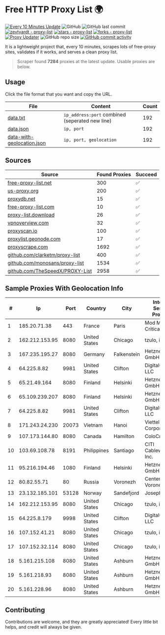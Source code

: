 
# Free HTTP Proxy List 🌍

[![Every 10 Minutes Update](https://github.com/mertguvencli/http-proxy-list/actions/workflows/main.yml/badge.svg?branch=main)](https://github.com/mertguvencli/http-proxy-list/actions/workflows/main.yml)
![GitHub](https://img.shields.io/github/license/mertguvencli/http-proxy-list)
![GitHub last commit](https://img.shields.io/github/last-commit/mertguvencli/http-proxy-list)
[![zevtyardt - proxy-list](https://img.shields.io/static/v1?label=zevtyardt&message=proxy-list&color=blue&logo=github)](https://github.com/zevtyardt/proxy-list "Go to GitHub repo")
[![stars - proxy-list](https://img.shields.io/github/stars/zevtyardt/proxy-list?style=social)](https://github.com/zevtyardt/proxy-list)
[![forks - proxy-list](https://img.shields.io/github/forks/zevtyardt/proxy-list?style=social)](https://github.com/zevtyardt/proxy-list)
[![Proxy Updater](https://github.com/zevtyardt/proxy-list/workflows/Proxy%20Updater/badge.svg)](https://github.com/zevtyardt/proxy-list/actions?query=workflow:"Proxy+Updater")
![GitHub repo size](https://img.shields.io/github/repo-size/zevtyardt/proxy-list)
[![GitHub commit activity](https://img.shields.io/github/commit-activity/m/zevtyardt/proxy-list?logo=commits)](https://github.com/zevtyardt/proxy-list/commits/main)

It is a lightweight project that, every 10 minutes, scrapes lots of free-proxy sites, validates if it works, and serves a clean proxy list.

> Scraper found **7284** proxies at the latest update. Usable proxies are below.

## Usage

Click the file format that you want and copy the URL.

|File|Content|Count|
|----|-------|-----|
|[data.txt](https://raw.githubusercontent.com/mertguvencli/http-proxy-list/main/proxy-list/data.txt)|`ip_address:port` combined (seperated new line)|192|
|[data.json](https://raw.githubusercontent.com/mertguvencli/http-proxy-list/main/proxy-list/data.json)|`ip, port`|192|
|[data-with-geolocation.json](https://raw.githubusercontent.com/mertguvencli/http-proxy-list/main/proxy-list/data-with-geolocation.json)|`ip, port, geolocation`|192|

## Sources

|Source|Found Proxies|Succeed|
|------|-------------|-------|
|[free-proxy-list.net](https://free-proxy-list.net)|300|✅|
|[us-proxy.org](https://www.us-proxy.org)|200|✅|
|[proxydb.net](http://proxydb.net)|15|✅|
|[free-proxy-list.com](https://free-proxy-list.com/?page=&port=&type%5B%5D=http&type%5B%5D=https&up_time=0&search=Search)|10|✅|
|[proxy-list.download](https://www.proxy-list.download/HTTP)|26|✅|
|[vpnoverview.com](https://vpnoverview.com/privacy/anonymous-browsing/free-proxy-servers)|32|✅|
|[proxyscan.io](https://www.proxyscan.io)|100|✅|
|[proxylist.geonode.com](https://proxylist.geonode.com/api/proxy-list?limit=300&page=1&sort_by=lastChecked&sort_type=desc&protocols=http,https)|17|✅|
|[proxyscrape.com](https://api.proxyscrape.com/v2/?request=displayproxies&protocol=http&timeout=10000&country=all&ssl=all&anonymity=all)|1692|✅|
|[github.com/clarketm/proxy-list](https://raw.githubusercontent.com/clarketm/proxy-list/master/proxy-list-raw.txt)|400|✅|
|[github.com/monosans/proxy-list](https://raw.githubusercontent.com/monosans/proxy-list/main/proxies/http.txt)|1534|✅|
|[github.com/TheSpeedX/PROXY-List](https://raw.githubusercontent.com/TheSpeedX/PROXY-List/master/http.txt)|2958|✅|


## Sample Proxies With Geolocation Info

|#|Ip|Port|Country|City|Internet Service Provider|
|-|--|----|-------|----|-------------------------|
|1|185.20.71.38|443|France|Paris|Mod Mission Critical LLC|
|2|162.212.153.95|8080|United States|Chicago|tzulo, inc.|
|3|167.235.195.27|8080|Germany|Falkenstein|Hetzner Online GmbH|
|4|64.225.8.82|9981|United States|Clifton|DigitalOcean, LLC|
|5|65.21.49.164|8080|Finland|Helsinki|Hetzner Online GmbH|
|6|65.109.239.207|8080|Finland|Helsinki|Hetzner Online GmbH|
|7|64.225.8.82|9981|United States|Clifton|DigitalOcean, LLC|
|8|171.243.24.230|20073|Vietnam|Hanoi|Viettel Corporation|
|9|107.173.144.80|8080|Canada|Hamilton|ColoCrossing|
|10|103.69.108.78|8191|Philippines|Santiago|CITI Cableworld Inc.|
|11|95.216.194.46|1080|Finland|Helsinki|Hetzner Online GmbH|
|12|80.82.55.71|80|Russia|Voronezh|CenterTelecom Voronezh ISP|
|13|23.132.185.101|53128|Norway|Sandefjord|Joseph Farnell|
|14|162.212.153.95|8080|United States|Chicago|tzulo, inc.|
|15|64.225.8.179|9998|United States|Clifton|DigitalOcean, LLC|
|16|107.152.41.21|8080|United States|Chicago|tzulo, inc.|
|17|107.152.32.114|8080|United States|Chicago|tzulo, inc.|
|18|5.161.215.108|8080|United States|Ashburn|Hetzner Online GmbH|
|19|5.161.218.93|8080|United States|Ashburn|Hetzner Online GmbH|
|20|5.161.228.96|8080|United States|Ashburn|Hetzner Online GmbH|



## Contributing

Contributions are welcome, and they are greatly appreciated! Every
little bit helps, and credit will always be given.

